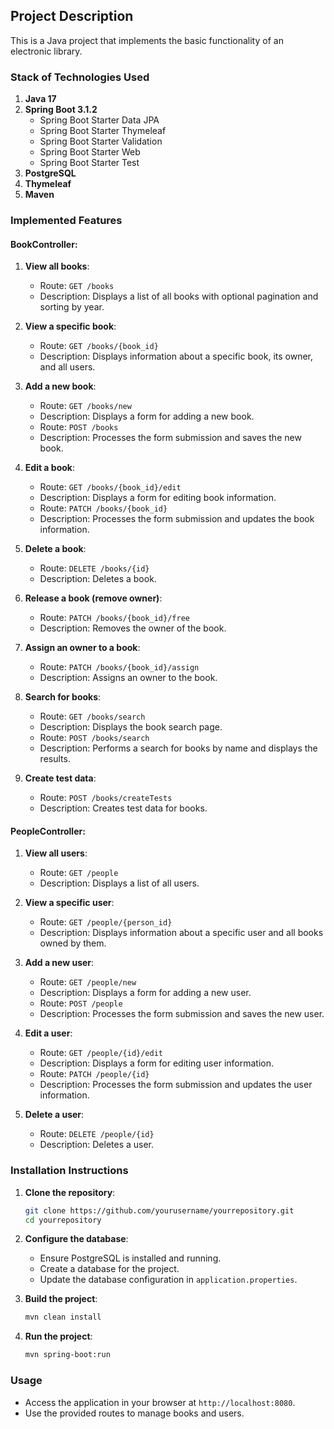 ## Project Description

This is a Java project that implements the basic functionality of an electronic library.

### Stack of Technologies Used
1. **Java 17**
2. **Spring Boot 3.1.2**
   - Spring Boot Starter Data JPA
   - Spring Boot Starter Thymeleaf
   - Spring Boot Starter Validation
   - Spring Boot Starter Web
   - Spring Boot Starter Test
3. **PostgreSQL**
4. **Thymeleaf**
5. **Maven**

### Implemented Features

#### BookController:
1. **View all books**:
   - Route: `GET /books`
   - Description: Displays a list of all books with optional pagination and sorting by year.

2. **View a specific book**:
   - Route: `GET /books/{book_id}`
   - Description: Displays information about a specific book, its owner, and all users.

3. **Add a new book**:
   - Route: `GET /books/new`
   - Description: Displays a form for adding a new book.
   - Route: `POST /books`
   - Description: Processes the form submission and saves the new book.

4. **Edit a book**:
   - Route: `GET /books/{book_id}/edit`
   - Description: Displays a form for editing book information.
   - Route: `PATCH /books/{book_id}`
   - Description: Processes the form submission and updates the book information.

5. **Delete a book**:
   - Route: `DELETE /books/{id}`
   - Description: Deletes a book.

6. **Release a book (remove owner)**:
   - Route: `PATCH /books/{book_id}/free`
   - Description: Removes the owner of the book.

7. **Assign an owner to a book**:
   - Route: `PATCH /books/{book_id}/assign`
   - Description: Assigns an owner to the book.

8. **Search for books**:
   - Route: `GET /books/search`
   - Description: Displays the book search page.
   - Route: `POST /books/search`
   - Description: Performs a search for books by name and displays the results.

9. **Create test data**:
   - Route: `POST /books/createTests`
   - Description: Creates test data for books.

#### PeopleController:
1. **View all users**:
   - Route: `GET /people`
   - Description: Displays a list of all users.

2. **View a specific user**:
   - Route: `GET /people/{person_id}`
   - Description: Displays information about a specific user and all books owned by them.

3. **Add a new user**:
   - Route: `GET /people/new`
   - Description: Displays a form for adding a new user.
   - Route: `POST /people`
   - Description: Processes the form submission and saves the new user.

4. **Edit a user**:
   - Route: `GET /people/{id}/edit`
   - Description: Displays a form for editing user information.
   - Route: `PATCH /people/{id}`
   - Description: Processes the form submission and updates the user information.

5. **Delete a user**:
   - Route: `DELETE /people/{id}`
   - Description: Deletes a user.

### Installation Instructions

1. **Clone the repository**:
   ```bash
   git clone https://github.com/yourusername/yourrepository.git
   cd yourrepository
   ```

2. **Configure the database**:
   - Ensure PostgreSQL is installed and running.
   - Create a database for the project.
   - Update the database configuration in `application.properties`.

3. **Build the project**:
   ```bash
   mvn clean install
   ```

4. **Run the project**:
   ```bash
   mvn spring-boot:run
   ```

### Usage

- Access the application in your browser at `http://localhost:8080`.
- Use the provided routes to manage books and users.

